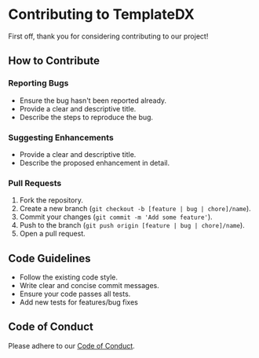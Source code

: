 # Contributing to TemplateDX

First off, thank you for considering contributing to our project!

## How to Contribute

### Reporting Bugs
- Ensure the bug hasn't been reported already.
- Provide a clear and descriptive title.
- Describe the steps to reproduce the bug.

### Suggesting Enhancements
- Provide a clear and descriptive title.
- Describe the proposed enhancement in detail.

### Pull Requests
1. Fork the repository.
2. Create a new branch (`git checkout -b [feature | bug | chore]/name`).
3. Commit your changes (`git commit -m 'Add some feature'`).
5. Push to the branch (`git push origin [feature | bug | chore]/name`).
6. Open a pull request.

## Code Guidelines
- Follow the existing code style.
- Write clear and concise commit messages.
- Ensure your code passes all tests.
- Add new tests for features/bug fixes

## Code of Conduct
Please adhere to our [Code of Conduct](CODE_OF_CONDUCT.md).

